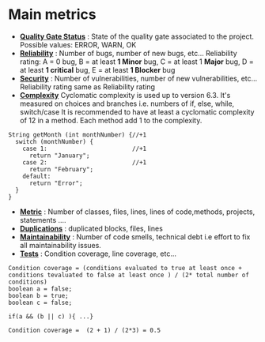 # Main metrics

- <u>**Quality Gate Status**</u> : State of the quality gate associated to the project. Possible values: ERROR, WARN, OK 
- <u>**Reliability**</u> : Number of bugs, number of new bugs, etc... Reliability rating: A = 0 bug, B = at least **1 Minor** bug,
   C = at least 1 **Major** bug, D = at least **1 critical** bug, E = at least **1 Blocker** bug
- <u>**Security**</u> : Number of vulnerabilities, number of new vulnerabilities, etc... Reliability rating same as Reliability rating
- <u>**Complexity**</u> Cyclomatic complexity is used up to version 6.3. 
It's measured on choices and branches i.e. numbers of if, else, while, switch/case
It is recommended to have at least a cyclomatic complexity of 12 in a method. Each method add 1 to the complexity.

```
String getMonth (int monthNumber) {//+1            
  switch (monthNumber) {                                
    case 1:                        //+1                 
      return "January";                                   
    case 2:                        //+1                    
      return "February";                                                                   
    default:                                           
      return "Error";                                 
  }                                                                        
}                                                                  
``` 

- <u>**Metric**</u> : Number of classes, files, lines, lines of code,methods, projects, statements ....
- <u>**Duplications**</u> : duplicated blocks, files, lines
- <u>**Maintainability**</u> : Number of code smells, technical debt i.e effort to fix all maintainability issues.
- <u>**Tests**</u> : Condition coverage, line coverage, etc...

```
Condition coverage = (conditions evaluated to true at least once + conditions tevaluated to false at least once ) / (2* total number of conditions)
boolean a = false;
boolean b = true;
boolean c = false;

if(a && (b || c) ){ ...}

Condition coverage =  (2 + 1) / (2*3) = 0.5 
``` 
